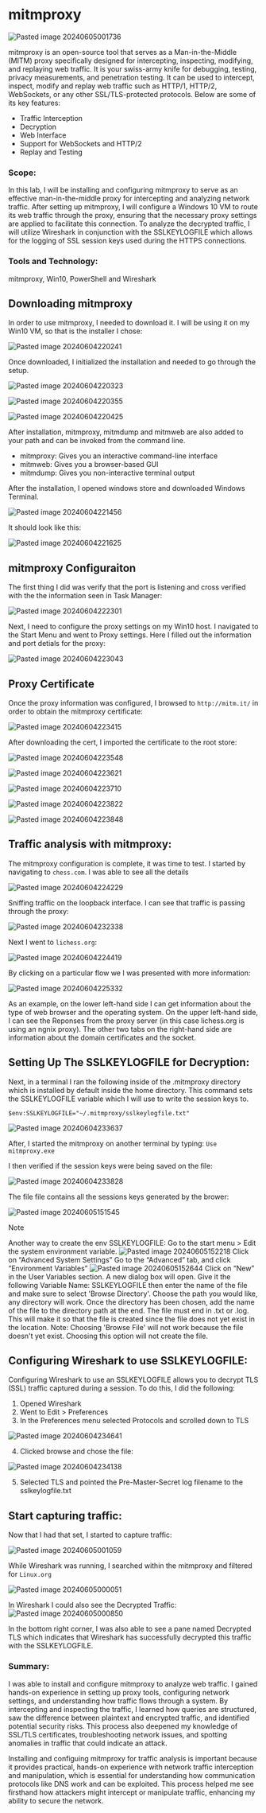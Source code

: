 # mitmproxy

![Pasted image 20240605001736](https://github.com/lm3nitro/Projects/assets/55665256/c8be1c54-5f9c-44ea-bc83-74d7b5fcde2a)

mitmproxy is an open-source tool that serves as a Man-in-the-Middle (MITM) proxy specifically designed for intercepting, inspecting, modifying, and replaying web traffic. It is your swiss-army knife for debugging, testing, privacy measurements, and penetration testing. It can be used to intercept, inspect, modify and replay web traffic such as HTTP/1, HTTP/2, WebSockets, or any other SSL/TLS-protected protocols. Below are some of its key features:

+ Traffic Interception
+ Decryption
+ Web Interface
+ Support for WebSockets and HTTP/2
+ Replay and Testing

### Scope:

In this lab, I will be installing and configuring mitmproxy to serve as an effective man-in-the-middle proxy for intercepting and analyzing network traffic. After setting up mitmproxy, I will configure a Windows 10 VM to route its web traffic through the proxy, ensuring that the necessary proxy settings are applied to facilitate this connection. To analyze the decrypted traffic, I will utilize Wireshark in conjunction with the SSLKEYLOGFILE  which allows for the logging of SSL session keys used during the HTTPS connections. 

### Tools and Technology:
mitmproxy, Win10, PowerShell and Wireshark

## Downloading mitmproxy

In order to use mitmproxy, I needed to download it. I will be using it on my Win10 VM, so that is the installer I chose:

![Pasted image 20240604220241](https://github.com/lm3nitro/Projects/assets/55665256/177b1031-420c-4cb7-be0d-6952a42d623f)

Once downloaded, I initialized the installation and needed to go through the setup. 

![Pasted image 20240604220323](https://github.com/lm3nitro/Projects/assets/55665256/beac9a3d-eb9c-4978-a85c-af56d202f770)


![Pasted image 20240604220355](https://github.com/lm3nitro/Projects/assets/55665256/655d588f-2e77-42a6-96df-d81e2d10680b)


![Pasted image 20240604220425](https://github.com/lm3nitro/Projects/assets/55665256/5d07e47a-05d2-4e94-b056-829465e71810)


After installation, mitmproxy, mitmdump and mitmweb are also added to your path and can be invoked from the command line.
 
+ mitmproxy: Gives you an interactive command-line interface
+ mitmweb: Gives you a browser-based GUI
+ mitmdump: Gives you non-interactive terminal output

After the installation, I opened windows store and downloaded Windows Terminal.

![Pasted image 20240604221456](https://github.com/lm3nitro/Projects/assets/55665256/5af3330a-ffff-4acc-94c3-9a81ef573f6f)

It should look like this:

![Pasted image 20240604221625](https://github.com/lm3nitro/Projects/assets/55665256/15bce69f-41ae-4828-a725-47118d7ef55e)

## mitmproxy Configuraiton

The first thing I did was verify that the port is listening and cross verified with the the information seen in Task Manager:

![Pasted image 20240604222301](https://github.com/lm3nitro/Projects/assets/55665256/e4d7b705-1c76-4978-b89d-ef0ab59f8339)

Next, I need to configure the proxy settings on my Win10 host. I navigated to the Start Menu and went to Proxy settings. Here I filled out the information and port detials for the proxy:

![Pasted image 20240604223043](https://github.com/lm3nitro/Projects/assets/55665256/d2d61c24-4d0d-4337-b6a4-77f91aadffad)

## Proxy Certificate

Once the proxy information was configured, I browsed to `http://mitm.it/` in order to obtain the mitmproxy certificate:

![Pasted image 20240604223415](https://github.com/lm3nitro/Projects/assets/55665256/36d24988-8056-4a0d-8a5b-4815546816ff)

After downloading the cert, I imported the certificate to the root store:

![Pasted image 20240604223548](https://github.com/lm3nitro/Projects/assets/55665256/2d7a2598-f5e5-43d0-82e6-6f8c391a0ed1)

![Pasted image 20240604223621](https://github.com/lm3nitro/Projects/assets/55665256/452f2729-1e14-41b0-8ec5-59828bc34e94)

![Pasted image 20240604223710](https://github.com/lm3nitro/Projects/assets/55665256/31847580-956b-469b-8dd7-9f39deca492f)

![Pasted image 20240604223822](https://github.com/lm3nitro/Projects/assets/55665256/c7c0b38c-1ae9-4766-864a-4ebe86c95cc6)

![Pasted image 20240604223848](https://github.com/lm3nitro/Projects/assets/55665256/d4aab844-cfcc-4ab1-9cdc-2010aade23dd)

## Traffic analysis with mitmproxy:

The mitmproxy configuration is complete, it was time to test. I started by navigating to `chess.com`. I was able to see all the details 

![Pasted image 20240604224229](https://github.com/lm3nitro/Projects/assets/55665256/8d45b525-f19f-4be9-a5a2-0cfd9baa790c)

Sniffing traffic on the loopback interface. I can see that traffic is passing through the proxy:

![Pasted image 20240604232338](https://github.com/lm3nitro/Projects/assets/55665256/059505c3-61b9-41ce-89ae-002373675e06)

Next I went to `lichess.org`:

![Pasted image 20240604224419](https://github.com/lm3nitro/Projects/assets/55665256/9424ea5c-9b45-45a6-a191-d37a920e82ba)

By clicking on a particular flow we I was presented with more information:

![Pasted image 20240604225332](https://github.com/lm3nitro/Projects/assets/55665256/0a752085-63f7-4aaa-9126-9764462b6f41)

As an example, on the lower left-hand side I can get information about the type of web browser and the operating system. On the upper left-hand side, I can see the Reponses from the proxy server (in this case lichess.org is using an ngnix proxy). The other two tabs on the right-hand side are information about the domain certificates and the socket.

## Setting Up The SSLKEYLOGFILE for Decryption:

Next, in a terminal I ran the following inside of the .mitmproxy directory which is installed by default inside the home directory. This command sets the SSLKEYLOGFILE variable which I will use to write the session keys to.

```
$env:SSLKEYLOGFILE="~/.mitmproxy/sslkeylogfile.txt"
```

![Pasted image 20240604233637](https://github.com/lm3nitro/Projects/assets/55665256/e54841fa-5216-460d-a345-8cbf4f1f88dd)

After, I started the mitmproxy on another terminal by typing: `Use mitmproxy.exe`

I then verified if the session keys were being saved on the file:

![Pasted image 20240604233828](https://github.com/lm3nitro/Projects/assets/55665256/0bb64c25-b606-4b5d-a7c0-210354d9d0d9)

The file file contains all the sessions keys generated by the brower:

![Pasted image 20240605151545](https://github.com/lm3nitro/Projects/assets/55665256/6494ee84-7d86-45e9-ae34-9609fe83542f)

> [!NOTE]  
> Another way to create the env SSLKEYLOGFILE:
> Go to the start menu > Edit the system environment variable.
> ![Pasted image 20240605152218](https://github.com/lm3nitro/Projects/assets/55665256/531758d7-bb11-4c61-9a41-de0c3bf74d44)
> Click on “Advanced System Settings”
> Go to the “Advanced” tab, and click “Environment Variables”
> ![Pasted image 20240605152644](https://github.com/lm3nitro/Projects/assets/55665256/21d652d0-ebb6-4419-a962-569b6a5151c8)
> Click on “New” in the User Variables section. A new dialog box will open.  Give it the following Variable Name: SSLKEYLOGFILE then enter the name of the file and make sure to select 'Browse Directory'. Choose the path you would like, any directory will work. Once the directory has been chosen, add the name of the file to the directory path at the end. The file must end in .txt or .log.
> This will make it so that the file is created since the file does not yet exist in the location. 
Note: Choosing 'Browse File' will not work because the file doesn't yet exist. Choosing this option will not create the file. 

## Configuring Wireshark to use SSLKEYLOGFILE:

Configuring Wireshark to use an SSLKEYLOGFILE allows you to decrypt TLS (SSL) traffic captured during a session. To do this, I did the following:

1. Opened Wireshark
2. Went to Edit > Preferences
3. In the Preferences menu selected Protocols and scrolled down to TLS

![Pasted image 20240604234641](https://github.com/lm3nitro/Projects/assets/55665256/9b715777-0586-4a39-b4bc-fcaf5bed1941)

4. Clicked browse and chose the file:

![Pasted image 20240604234138](https://github.com/lm3nitro/Projects/assets/55665256/0c0ef699-a805-4283-828e-2517f18b2d2c)

5. Selected TLS and pointed the Pre-Master-Secret log filename to the sslkeylogfile.txt

## Start capturing traffic:

Now that I had that set, I started to capture traffic:

![Pasted image 20240605001059](https://github.com/lm3nitro/Projects/assets/55665256/d80f0f2d-beb6-4c1c-a903-b5cb5472ebcf)

While Wireshark was running, I searched within the mitmproxy and filtered for `Linux.org`

![Pasted image 20240605000051](https://github.com/lm3nitro/Projects/assets/55665256/c3be4c95-2522-441b-9011-dc3146f89e2d)

In Wireshark I could also see the Decrypted Traffic:
![Pasted image 20240605000850](https://github.com/lm3nitro/Projects/assets/55665256/ace1abb9-d51e-49a8-9de4-9cdc4957d0cb)

In the bottom right corner, I was also able to see a pane named Decrypted TLS which indicates that Wireshark has successfully decrypted this traffic with the SSLKEYLOGFILE. 

### Summary:

I was able to install and configure mitmproxy to analyze web traffic. I gained hands-on experience in setting up proxy tools, configuring network settings, and understanding how traffic flows through a system. By intercepting and inspecting the traffic, I learned how queries are structured, saw the difference between plaintext and encrypted traffic, and identified potential security risks. This process also deepened my knowledge of SSL/TLS certificates, troubleshooting network issues, and spotting anomalies in traffic that could indicate an attack. 

Installing and configuing mitmproxy for traffic analysis is important because it provides practical, hands-on experience with network traffic interception and manipulation, which is essential for understanding how communication protocols like DNS work and can be exploited. This process helped me see firsthand how attackers might intercept or manipulate traffic, enhancing my ability to secure the network.
